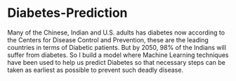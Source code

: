 # Diabetes-Prediction
Many of the Chinese, Indian and U.S. adults has diabetes now according to the Centers for Disease Control and Prevention, these are the leading countries in terms of Diabetic patients. But by 2050, 98% of the Indians will suffer from diabetes. So I build a model where Machine Learning techniques have been used to help us predict Diabetes so that necessary steps can be taken as earliest as possible to prevent such deadly disease. 
